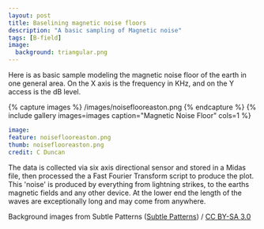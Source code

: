 ```yaml
---
layout: post
title: Baselining magnetic noise floors
description: "A basic sampling of Magnetic noise"
tags: [B-field]
image:
  background: triangular.png
---
```


Here is as basic sample modeling the magnetic noise floor of the earth in one general area. On the X axis is the frequency in KHz, and on the Y access is the dB level. 

{% capture images %}
	/images/noiseflooreaston.png
{% endcapture %}
{% include gallery images=images caption="Magnetic Noise Floor" cols=1 %}


```yaml
image: 
feature: noiseflooreaston.png
thumb: noiseflooreaston.png
credit: C Duncan

```

The data is collected via six axis directional sensor and stored in a Midas file, then processed the a Fast Fourier Transform script to produce the plot. This 'noise' is produced by everything from lightning strikes, to the earths magnetic fields and any other device. At the lower end the length of the waves are exceptionally long and may come from anywhere. 

<div xmlns:cc="http://creativecommons.org/ns#" xmlns:dct="http://purl.org/dc/terms/" about="http://subtlepatterns.com" class="notice">Background images from <span property="dct:title">Subtle Patterns</span> (<a rel="cc:attributionURL" property="cc:attributionName" href="http://subtlepatterns.com">Subtle Patterns</a>) / <a rel="license" href="http://creativecommons.org/licenses/by-sa/3.0/">CC BY-SA 3.0</a></div>
